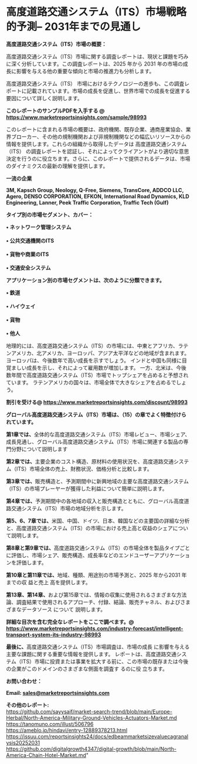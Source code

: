 # 高度道路交通システム（ITS）市場戦略的予測– 2031年までの見通し

<strong><b>高度道路交通システム（ITS）市場の概要：</b></strong>

高度道路交通システム（ITS）市場に関する調査レポートは、現状と課題を巧みに深く分析しています。この調査レポートは、2025 年から 2031 年の市場の成長に影響を与える他の重要な傾向と市場の推進力も分析します。

高度道路交通システム（ITS） 市場におけるテクノロジーの進歩も、この調査レポートに記載されています。市場の成長を促進し、世界市場での成長を促進する要因について詳しく説明します。

<strong>このレポートのサンプルPDFを入手する @ <a href=https://www.marketreportsinsights.com/sample/98993>https://www.marketreportsinsights.com/sample/98993</a></strong>

このレポートに含まれる市場の概要は、政府機関、既存企業、通商産業協会、業界ブローカー、その他の規制機関および非規制機関などの幅広いリソースからの情報を提供します。これらの組織から取得したデータは 高度道路交通システム（ITS） の調査レポートを認証し、それによってクライアントがより適切な意思決定を行うのに役立ちます。さらに、このレポートで提供されるデータは、市場のダイナミクスの最新の理解を提供します。

<strong>一流の企業</strong>

<strong><b>3M, Kapsch Group, Neology, Q-Free, Siemens, TransCore, ADDCO LLC, Agero, DENSO CORPORATION, EFKON, International Road Dynamics, KLD Engineering, Lanner, Peek Traffic Corporation, Traffic Tech (Gulf)</b></strong>

<strong><b>タイプ別の市場セグメント、カバー：</b></strong>

<strong>• ネットワーク管理システム<br><br>• 公共交通機関のITS<br><br>• 貨物や商業のITS<br><br>• 交通安全システム</strong>

<strong><b>アプリケーション別の市場セグメントは、次のように分類できます。</b></strong>

<strong>• 鉄道<br><br>• ハイウェイ<br><br>• 貨物<br><br>• 他人</strong>

 地理的には、高度道路交通システム（ITS）の市場には、中東とアフリカ、ラテンアメリカ、北アメリカ、ヨーロッパ、アジア太平洋などの地域が含まれます。 ヨーロッパは、今後数年で高い成長を示すでしょう。 インドと中国も同様に目覚ましい成長を示し、それによって雇用数が増加します。 一方、北米は、今後数年間で高度道路交通システム（ITS）市場でトップシェアを占めると予想されています。 ラテンアメリカの国々は、市場全体で大きなシェアを占めるでしょう。

<strong>割引を受ける@ <a href=https://www.marketreportsinsights.com/discount/98993>https://www.marketreportsinsights.com/discount/98993</a></strong>

<strong><b>グローバル高度道路交通システム（ITS）市場は、（15）の章でよく特徴付けられています。</b></strong>

<strong><b>第</b></strong><strong><b>1章では、</b></strong>全体的な高度道路交通システム（ITS）市場レビュー、市場シェア、成長見通し、グローバル高度道路交通システム（ITS）市場に関連する製品の専門分野について説明します

<strong><b>第2章では、</b></strong>主要企業のコスト構造、原材料の使用状況を、高度道路交通システム（ITS）市場全体の売上、財務状況、価格分析と比較します。

<strong><b>第3章では、</b></strong>販売構造と、予測期間中に新興地域の主要な高度道路交通システム（ITS）の市場プレーヤーが獲得した利益について簡単に説明します。

<strong><b>第4章では、</b></strong>予測期間中の各地域の収入と販売構造とともに、グローバル高度道路交通システム（ITS）市場の地域分析を示します。

<strong><b>第5、6、7章では、</b></strong>米国、中国、ドイツ、日本、韓国などの主要国の詳細な分析と、高度道路交通システム（ITS）の市場における売上高と収益のシェアについて説明します。

<strong><b>第8章と第9章では、</b></strong>高度道路交通システム（ITS）の市場全体を製品タイプごとに評価し、市場シェア、販売構造、成長率などのエンドユーザーアプリケーションを評価します。

<strong><b>第10章と第11章では、</b></strong>地域、種類、用途別の市場予測と、2025 年から2031 年までの収 益と売上 高を提供します。

<strong><b>第13章、第14章、</b></strong>および第15章では、情報の収集に使用されるさまざまな方法論、調査結果で使用されるアプローチ、付録、結論、販売チャネル、およびさまざまなデータソース について 説明します。

<strong>詳細な目次を含む完全なレポートをここで調べます。@ <a href=https://www.marketreportsinsights.com/industry-forecast/intelligent-transport-system-its-industry-98993>https://www.marketreportsinsights.com/industry-forecast/intelligent-transport-system-its-industry-98993</a></strong>

<strong><b>最後に、</b></strong>高度道路交通システム（ITS）市場調査は、市場の成長 に影響を</a>与える主要な課題に関する重要な情報を提供します。 レポートは、高度道路交通システム（ITS）市場に投資または事業を拡大する前に、この市場の既存または今後の企業がこのドメインのさまざまな側面を調査す るのに役 立ちます。

<strong><b>お問い合わせ：</b></strong>

<strong>Email: </strong><a href=mailto:sales@marketreportsinsights.com><strong>sales@marketreportsinsights.com</strong></a>

<strong>その他のレポート:</strong>
<br>
<a href=https://github.com/sayysaif/market-search-trend/blob/main/Europe-Herbal/North-America-Military-Ground-Vehicles-Actuators-Market.md>https://github.com/sayysaif/market-search-trend/blob/main/Europe-Herbal/North-America-Military-Ground-Vehicles-Actuators-Market.md</a>
<br>
<a href=https://tanomuno.com/illust/506796>https://tanomuno.com/illust/506796</a>
<br>
<a href=https://ameblo.jp/hindavi/entry-12889378213.html>https://ameblo.jp/hindavi/entry-12889378213.html</a>
<br>
<a href=https://issuu.com/reportsinsights24/docs/edbeammarketsizevaluecagranalysis20252031>https://issuu.com/reportsinsights24/docs/edbeammarketsizevaluecagranalysis20252031</a>
<br>
<a href=https://github.com/digitalgrowth4347/digital-growth/blob/main/North-America-Chain-Hotel-Market.md>https://github.com/digitalgrowth4347/digital-growth/blob/main/North-America-Chain-Hotel-Market.md</a>"
